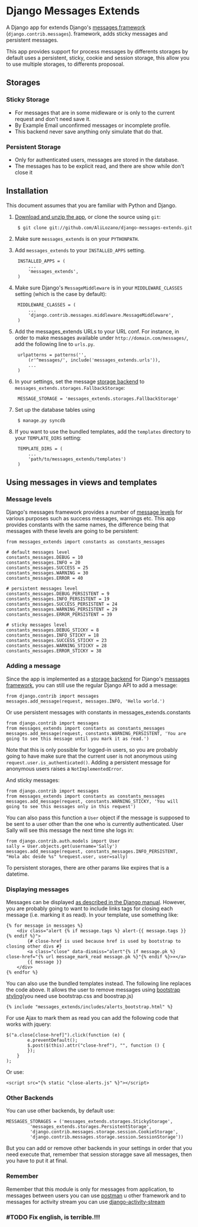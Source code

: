 Django Messages Extends
==========================

A Django app for extends Django\'s [messages framework](http://docs.djangoproject.com/en/dev/ref/contrib/messages/) (`django.contrib.messages`). framework, adds sticky messages and persistent messages.

This app provides support for process messages by differents storages by default uses  a persistent, sticky, cookie and session storage, this allow you to use multiple storages, to differents proposoal.

## Storages ##

### Sticky Storage ###

* For messages that are in some midleware or is only to the current request and don't need save it.
* By Example Email unconfirmed messages or incomplete profile.
* This backend never save anything only simulate that do that.

### Persistent Storage ###

* Only for authenticated users, messages are stored in the database.
* The messages has to be explicit read, and there are show while don't close it

Installation
------------

This document assumes that you are familiar with Python and Django.

1. [Download and unzip the app](https://github.com/AliLozano/django-messages-extends), or clone the source using `git`:

        $ git clone git://github.com/AliLozano/django-messages-extends.git

2. Make sure `messages_extends` is on your `PYTHONPATH`.
3. Add `messages_extends` to your `INSTALLED_APPS` setting.

        INSTALLED_APPS = (
            ...
            'messages_extends',
        )

4. Make sure Django's `MessageMiddleware` is in your `MIDDLEWARE_CLASSES` setting (which is the case by default):

        MIDDLEWARE_CLASSES = (
            ...
            'django.contrib.messages.middleware.MessageMiddleware',
        )
 
5. Add the messages_extends URLs to your URL conf. For instance, in order to make messages available under `http://domain.com/messages/`, add the following line to `urls.py`.

        urlpatterns = patterns('',
            (r'^messages/', include('messages_extends.urls')),
            ...
        )

6. In your settings, set the message [storage backend](http://docs.djangoproject.com/en/dev/ref/contrib/messages/#message-storage-backends) to `messages_extends.storages.FallbackStorage`:

        MESSAGE_STORAGE = 'messages_extends.storages.FallbackStorage'

7. Set up the database tables using 

	    $ manage.py syncdb

8. If you want to use the bundled templates, add the `templates` directory to your `TEMPLATE_DIRS` setting:

        TEMPLATE_DIRS = (
            ...
            'path/to/messages_extends/templates')
        )


Using messages in views and templates
-------------------------------------

### Message levels ###

Django's messages framework provides a number of [message levels](http://docs.djangoproject.com/en/dev/ref/contrib/messages/#message-levels) for various purposes such as success messages, warnings etc. This app provides constants with the same names, the difference being that messages with these levels are going to be persistent:

    from messages_extends import constants as constants_messages
    
    # default messages level
    constants_messages.DEBUG = 10
    constants_messages.INFO = 20
    constants_messages.SUCCESS = 25
    constants_messages.WARNING = 30
    constants_messages.ERROR = 40

    # persistent messages level
    constants_messages.DEBUG_PERSISTENT = 9
    constants_messages.INFO_PERSISTENT = 19
    constants_messages.SUCCESS_PERSISTENT = 24
    constants_messages.WARNING_PERSISTENT = 29
    constants_messages.ERROR_PERSISTENT = 39
    
    # sticky messages level
    constants_messages.DEBUG_STICKY = 8
    constants_messages.INFO_STICKY = 18
    constants_messages.SUCCESS_STICKY = 23
    constants_messages.WARNING_STICKY = 28
    constants_messages.ERROR_STICKY = 38

### Adding a message ###

Since the app is implemented as a [storage backend](http://docs.djangoproject.com/en/dev/ref/contrib/messages/#message-storage-backends) for Django's [messages framework](http://docs.djangoproject.com/en/dev/ref/contrib/messages/), you can still use the regular Django API to add a message:

    from django.contrib import messages
    messages.add_message(request, messages.INFO, 'Hello world.')

Or use persistent messages with constants in messages_extends.constants

    from django.contrib import messages
    from messages_extends import constants as constants_messages
    messages.add_message(request, constants.WARNING_PERSISTENT, 'You are going to see this message until you mark it as read.')

Note that this is only possible for logged-in users, so you are probably going to have make sure that the current user is not anonymous using `request.user.is_authenticated()`. Adding a persistent message for anonymous users raises a `NotImplementedError`.

And sticky messages:

    from django.contrib import messages
    from messages_extends import constants as constants_messages
    messages.add_message(request, constants.WARNING_STICKY, 'You will going to see this messages only in this request')    

You can also pass this function a `User` object if the message is supposed to be sent to a user other than the one who is currently authenticated. User Sally will see this message the next time she logs in:

    from django.contrib.auth.models import User
    sally = User.objects.get(username='Sally')
    messages.add_message(request, constants_messages.INFO_PERSISTENT, "Hola abc desde %s" %request.user, user=sally)

To persistent storages, there are other params like expires that is a datetime.

### Displaying messages ###

Messages can be displayed [as described in the Django manual](http://docs.djangoproject.com/en/dev/ref/contrib/messages/#displaying-messages). However, you are probably going to want to include links tags for closing each message (i.e. marking it as read). In your template, use something like:

    {% for message in messages %}
        <div class="alert {% if message.tags %} alert-{{ message.tags }} {% endif %}">
            {# close-href is used because href is used by bootstrap to closing other divs #}
            <a class="close" data-dismiss="alert"{% if message.pk %} close-href="{% url message_mark_read message.pk %}"{% endif %}>×</a>
            {{ message }}
        </div>
    {% endfor %}
    

You can also use the bundled templates instead. The following line replaces the code above. It allows the user to remove messages using [bootstrap styling](http://twitter.github.com/bootstrap/)(you need use bootstrap.css and boostrap.js)

    {% include "messages_extends/includes/alerts_bootstrap.html" %}

For use Ajax to mark them as read you can add the following code that works with jquery:

    $("a.close[close-href]").click(function (e) {
            e.preventDefault();
            $.post($(this).attr("close-href"), "", function () {
            });
        }
    );
Or use:

    <script src="{% static "close-alerts.js" %}"></script>

### Other Backends ###

You can use other backends, by default use:

    MESSAGES_STORAGES = ('messages_extends.storages.StickyStorage',
             'messages_extends.storages.PersistentStorage',
             'django.contrib.messages.storage.session.CookieStorage',
             'django.contrib.messages.storage.session.SessionStorage'))

But you can add or remove other backends in your settings in order that you need execute that, remember that session storagge save all messages, then you have to put it at final.

### Remember ###
Remember that this module is only for messages from application, to messages between users you can use [postman](https://bitbucket.org/psam/django-postman) u other framework and to messages for activity stream you can use [django-activity-stream](https://github.com/justquick/django-activity-stream)

### \#TODO Fix english, is terrible.!!! 

         